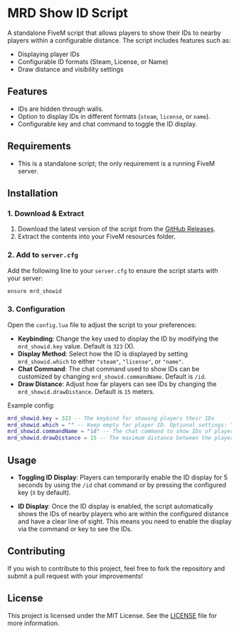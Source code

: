 # MRD Show ID Script

A standalone FiveM script that allows players to show their IDs to nearby players within a configurable distance. The script includes features such as:

- Displaying player IDs
- Configurable ID formats (Steam, License, or Name)
- Draw distance and visibility settings

## Features

- IDs are hidden through walls.
- Option to display IDs in different formats (`steam`, `license`, or `name`).
- Configurable key and chat command to toggle the ID display.

## Requirements

- This is a standalone script; the only requirement is a running FiveM server.

## Installation

### 1. Download & Extract

1. Download the latest version of the script from the [GitHub Releases](https://github.com/ZentoxDeveloper/mrd_showid).
2. Extract the contents into your FiveM resources folder.

### 2. Add to `server.cfg`

Add the following line to your `server.cfg` to ensure the script starts with your server:

```bash
ensure mrd_showid
```

### 3. Configuration

Open the `config.lua` file to adjust the script to your preferences:

- **Keybinding**: Change the key used to display the ID by modifying the `mrd_showid.key` value. Default is `323` (X).
- **Display Method**: Select how the ID is displayed by setting `mrd_showid.which` to either `"steam"`, `"license"`, or `"name"`.
- **Chat Command**: The chat command used to show IDs can be customized by changing `mrd_showid.commandName`. Default is `/id`.
- **Draw Distance**: Adjust how far players can see IDs by changing the `mrd_showid.drawDistance`. Default is `15` meters.

Example config:

```lua
mrd_showid.key = 323 -- The keybind for showing players their IDs
mrd_showid.which = "" -- Keep empty for player ID. Optional settings: "steam", "steamv2", "license", "licensev2", "name"
mrd_showid.commandName = "id" -- The chat command to show IDs of players for a few seconds
mrd_showid.drawDistance = 15 -- The maximum distance between the players
```

## Usage

- **Toggling ID Display**:
  Players can temporarily enable the ID display for 5 seconds by using the `/id` chat command or by pressing the configured key (`X` by default).

- **ID Display**:
  Once the ID display is enabled, the script automatically shows the IDs of nearby players who are within the configured distance and have a clear line of sight. This means you need to enable the display via the command or key to see the IDs.

## Contributing

If you wish to contribute to this project, feel free to fork the repository and submit a pull request with your improvements!

## License

This project is licensed under the MIT License. See the [LICENSE](LICENSE) file for more information.
